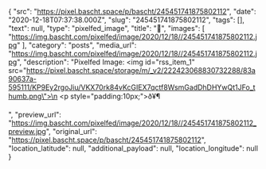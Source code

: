 {
  "src": "https://pixel.bascht.space/p/bascht/245451741875802112",
  "date": "2020-12-18T07:37:38.000Z",
  "slug": "245451741875802112",
  "tags": [],
  "text": null,
  "type": "pixelfed_image",
  "title": "🥶",
  "images": [
    "https://img.bascht.com/pixelfed/image/2020/12/18//245451741875802112.jpg"
  ],
  "category": "posts",
  "media_url": "https://img.bascht.com/pixelfed/image/2020/12/18//245451741875802112.jpg",
  "description": "Pixelfed Image: <img id=\"rss_item_1\" src=\"https://pixel.bascht.space/storage/m/_v2/222423068830732288/83a90637a-595111/KP9Ey2rgoJiu/VKX70rk84vKcGIEX7qctf8WsmGadDhDHYwQt1JFo_thumb.png\">\n            <p style=\"padding:10px;\">ð¥¶</p>",
  "preview_url": "https://img.bascht.com/pixelfed/image/2020/12/18//245451741875802112_preview.jpg",
  "original_url": "https://pixel.bascht.space/p/bascht/245451741875802112",
  "location_latitude": null,
  "additional_payload": null,
  "location_longitude": null
}